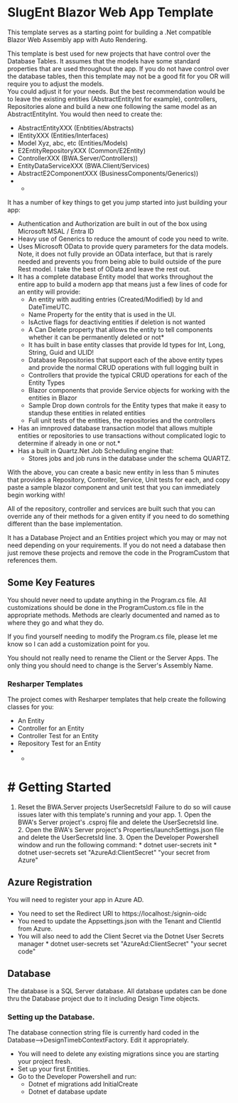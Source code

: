 # SlugEnt Blazor Web App Template

This template serves as a starting point for building a .Net compatible Blazor Web Assembly app with Auto Rendering.

This template is best used for new projects that have control over the Database Tables.  It assumes that the models have some standard properties that are used throughout the app.  If you do not have control over the database tables, then this template may not be a good fit for you OR will require you to adjust the models.  
You could adjust it for your needs.  But the best recommendation would be to leave the existing entities (AbstractEntityInt for example), controllers, Repositories alone and build a new one following the same model as an AbstractEntityInt.  You would then need to create the:
* AbstractEntityXXX (Enbtities/Abstracts)
* IEntityXXX (Entities/Interfaces)
* Model Xyz, abc, etc (Entities/Models)
* E2EntityRepositoryXXX (Common/E2Entity)
* ControllerXXX (BWA.Server/Controllers))
* EntityDataServiceXXX (BWA.Client/Services)
* AbstractE2ComponentXXX (BusinessComponents/Generics))
* *


It has a number of key things to get you jump started into just building your app:
* Authentication and Authorization are built in out of the box using Microsoft MSAL / Entra ID
* Heavy use of Generics to reduce the amount of code you need to write.
* Uses Microsoft OData to provide query parameters for the data models.  Note, it does not fully provide an OData interface, but that is rarely needed and prevents you from being able to build outside of the pure Rest model.  I take the best of OData and leave the rest out.
* It has a complete database Entity model that works throughout the entire app to build a modern app that means just a few lines of code for an entity will provide:
    * An entity with auditing entries (Created/Modified) by Id and DateTimeUTC.  
    * Name Property for the entity that is used in the UI.
    * IsActive flags for deactiving entities if deletion is not wanted
    * A Can Delete property that allows the entity to tell components whether it can be permanently deleted or not*
    * It has built in base entity classes that provide Id types for Int, Long, String, Guid and ULID!
    * Database Repositories that support each of the above entity types and provide the normal CRUD operations with full logging built in
    * Controllers that provide the typical CRUD operations for each of the Entity Types
    * Blazor components that provide Service objects for working with the entities in Blazor
    * Sample Drop down controls for the Entity types that make it easy to standup these entities in related entities
    * Full unit tests of the entities, the repositories and the controllers
* Has an imnproved database transaction model that allows multiple entities or repositories to use transactions without complicated logic to determine if already in one or not.*
* Has a built in Quartz.Net Job Scheduling engine that:
    * Stores jobs and job runs in the database under the schema QUARTZ.



With the above, you can create a basic new entity in less than 5 minutes that provides a Repository, Controller, Service, Unit tests for each, and copy paste a sample blazor component and unit test that  you can immediately begin working with!

All of the repository, controller and services are built such that you can override any of their methods for a given entity if you need to do something different than the base implementation.  


It has a Database Project and an Entities project which you may or may not need depending on your requirements.  If you do not need a database
then just remove these projects and remove the code in the ProgramCustom that references them.

## Some Key Features
You should never need to update anything in the Program.cs file.  All customizations should be done in the ProgramCustom.cs file in the 
appropriate methods.  Methods are clearly documented and named as to where they go and what they do.

If you find yourself needing to modify the Program.cs file, please let me know so I can add a customization point for you.

You should not really need to rename the Client or the Server Apps.  The only thing you should need to change is the Server's Assembly Name.

### Resharper Templates
The project comes with Resharper templates that help create the following classes for you:
* An Entity
* Controller for an Entity
* Controller Test for an Entity
* Repository Test for an Entity
* *

# # Getting Started
1. Reset the BWA.Server projects UserSecretsId!  Failure to do so will cause issues later with this template's running and your app.
        1. Open the BWA's Server project's .csproj file and delete the UserSecretsId line.  
        2. Open the BWA's Server project's Properties/launchSettings.json file and delete the UserSecretsId line.
        3.  Open the Developer Powershell window and run the following command:
            * dotnet user-secrets init
            * dotnet user-secrets set "AzureAd:ClientSecret" "your secret from Azure"

## Azure Registration
You will need to register your app in Azure AD.  
* You need to set the Redirect URI to https://localhost:/signin-oidc
* You need to update the Appsettings.json with the Tenant and ClientId from Azure.
* You will also need to add the Client Secret via the Dotnet User Secrets manager
        * dotnet user-secrets set "AzureAd:ClientSecret" "your secret code"

## Database
The database is a SQL Server database.  All database updates can be done thru the Database project due to it including Design Time objects.

### Setting up the Database.
The database connection string file is currently hard coded in the Database-->DesignTimebContextFactory.  Edit it appropriately.
* You will need to delete any existing migrations since you are starting your project fresh.
* Set up your first Entities.  
* Go to the Developer Powershell and run:
    * Dotnet ef migrations add InitialCreate
    * Dotnet ef database update
    




